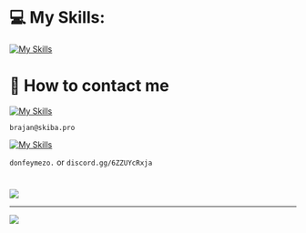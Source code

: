 
# 💻 My Skills:
[![My Skills](https://skillicons.dev/icons?i=html,css,js,ts,jquery,php,lua,py,mysql,sqlite,figma)](https://skillicons.dev)

# 📩 How to contact me

[![My Skills](https://skillicons.dev/icons?i=gmail)](https://skillicons.dev) 

`brajan@skiba.pro`

[![My Skills](https://skillicons.dev/icons?i=discord)](https://skillicons.dev) 

`donfeymezo.` or `discord.gg/6ZZUYcRxja`



#   
![](https://quotes-github-readme.vercel.app/api?type=horizontal&theme=tokyonight)

---
[![](https://visitcount.itsvg.in/api?id=feymez&icon=0&color=1)](https://visitcount.itsvg.in)

<!-- Proudly created with GPRM ( https://gprm.itsvg.in ) -->
